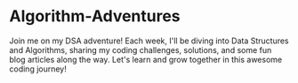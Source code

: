 # Algorithm-Adventures
Join me on my DSA adventure! Each week, I'll be diving into Data Structures and Algorithms, sharing my coding challenges, solutions, and some fun blog articles along the way. Let's learn and grow together in this awesome coding journey!
